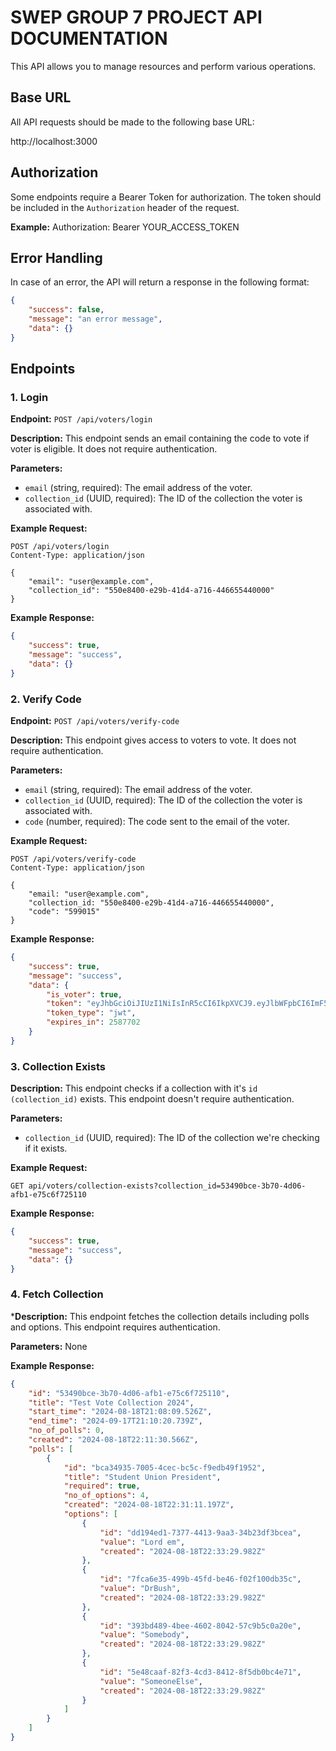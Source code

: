 # SWEP GROUP 7 PROJECT API DOCUMENTATION

This API allows you to manage resources and perform various operations.

## Base URL

All API requests should be made to the following base URL:

http://localhost:3000


## Authorization

Some endpoints require a Bearer Token for authorization. The token should be included in the `Authorization` header of the request.

**Example:**
Authorization: Bearer YOUR_ACCESS_TOKEN


## Error Handling

In case of an error, the API will return a response in the following format:

```json
{
    "success": false,
    "message": "an error message",
    "data": {}
}

```

## Endpoints

### 1. Login

**Endpoint:** `POST /api/voters/login`

**Description:** This endpoint sends an email containing the code to vote if voter is eligible. It does not require authentication.

**Parameters:**
- `email` (string, required): The email address of the voter.
- `collection_id` (UUID, required): The ID of the collection the voter is associated with.

**Example Request:**
```http
POST /api/voters/login
Content-Type: application/json

{
    "email": "user@example.com",
    "collection_id": "550e8400-e29b-41d4-a716-446655440000"
}
```
**Example Response:**
```json
{
    "success": true,
    "message": "success",
    "data": {}
}
```

### 2. Verify Code

**Endpoint:** `POST /api/voters/verify-code`

**Description:** This endpoint gives access to voters to vote. It does not require authentication.

**Parameters:**
- `email` (string, required): The email address of the voter.
- `collection_id` (UUID, required): The ID of the collection the voter is associated with.
-  `code` (number, required): The code sent to the email of the voter.

**Example Request:**
```http
POST /api/voters/verify-code
Content-Type: application/json

{
    "email: "user@example.com",
    "collection_id: "550e8400-e29b-41d4-a716-446655440000",
    "code": "599015"
}
```

**Example Response:**
```json
{
    "success": true,
    "message": "success",
    "data": {
        "is_voter": true,
        "token": "eyJhbGciOiJIUzI1NiIsInR5cCI6IkpXVCJ9.eyJlbWFpbCI6ImF5b21pa3VuYWtpbnRhZGVAZ21haWwuY29tIiwiY29kZSI6IjU5OTAxNSIsImNvbGxlY3Rpb25JZCI6IjUzNDkwYmNlLTNiNzAtNGQwNi1hZmIxLWU3NWM2ZjcyNTExMCIsImlhdCI6MTcyNDAxOTcxOCwiZXhwIjoxNzI2NjA3NDIwfQ.uwpXVwWXoUHm60SHuDsZOuEkktcTChJJgtMGjECIXW8",
        "token_type": "jwt",
        "expires_in": 2587702
    }
}
```

### 3. Collection Exists

**Description:** This endpoint checks if a collection with it's `id (collection_id)` exists. This endpoint doesn't require authentication.

**Parameters:**
- `collection_id` (UUID, required): The ID of the collection we're checking if it exists.

**Example Request:**
```http
GET api/voters/collection-exists?collection_id=53490bce-3b70-4d06-afb1-e75c6f725110
```
**Example Response:**
```json
{
    "success": true,
    "message": "success",
    "data": {}
}
```

### 4. Fetch Collection

***Description:** This endpoint fetches the collection details including polls and options. This endpoint requires authentication.

**Parameters:** None

**Example Response:** 
```json
{
    "id": "53490bce-3b70-4d06-afb1-e75c6f725110",
    "title": "Test Vote Collection 2024",
    "start_time": "2024-08-18T21:08:09.526Z",
    "end_time": "2024-09-17T21:10:20.739Z",
    "no_of_polls": 0,
    "created": "2024-08-18T22:11:30.566Z",
    "polls": [
        {
            "id": "bca34935-7005-4cec-bc5c-f9edb49f1952",
            "title": "Student Union President",
            "required": true,
            "no_of_options": 4,
            "created": "2024-08-18T22:31:11.197Z",
            "options": [
                {
                    "id": "dd194ed1-7377-4413-9aa3-34b23df3bcea",
                    "value": "Lord em",
                    "created": "2024-08-18T22:33:29.982Z"
                },
                {
                    "id": "7fca6e35-499b-45fd-be46-f02f100db35c",
                    "value": "DrBush",
                    "created": "2024-08-18T22:33:29.982Z"
                },
                {
                    "id": "393bd489-4bee-4602-8042-57c9b5c0a20e",
                    "value": "Somebody",
                    "created": "2024-08-18T22:33:29.982Z"
                },
                {
                    "id": "5e48caaf-82f3-4cd3-8412-8f5db0bc4e71",
                    "value": "SomeoneElse",
                    "created": "2024-08-18T22:33:29.982Z"
                }
            ]
        }
    ]
}
```
